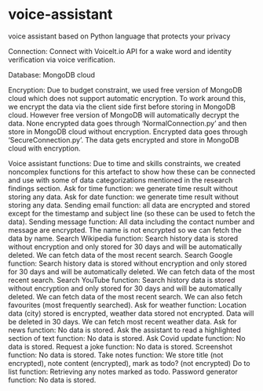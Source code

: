 # voice-assistant
voice assistant based on Python language that protects your privacy

Connection: Connect with VoiceIt.io API for a wake word and identity verification via voice verification. 

Database: MongoDB cloud

Encryption: 
Due to budget constraint, we used free version of MongoDB cloud which does not support automatic encryption. To work around this, we encrypt the data via the client side first before storing in MongoDB cloud. However free version of MongoDB will automatically decrypt the data.
None encrypted data goes through ‘NormalConnection.py’ and then store in MongoDB cloud without encryption.
Encrypted data goes through ‘SecureConnection.py’. The data gets encrypted and store in MongoDB cloud with encryption.

Voice assistant functions:
Due to time and skills constraints, we created noncomplex functions for this artefact to show how these can be connected and use with some of data categorizations mentioned in the research findings section.
Ask for time function: we generate time result without storing any data.
Ask for date function: we generate time result without storing any data.
Sending email function: all data are encrypted and stored except for the timestamp and subject line (so these can be used to fetch the data).
Sending message function: All data including the contact number and message are encrypted. The name is not encrypted so we can fetch the data by name.
Search Wikipedia function: Search history data is stored without encryption and only stored for 30 days and will be automatically deleted. We can fetch data of the most recent search.
Search Google function: Search history data is stored without encryption and only stored for 30 days and will be automatically deleted. We can fetch data of the most recent search.
Search YouTube function: Search history data is stored without encryption and only stored for 30 days and will be automatically deleted. We can fetch data of the most recent search. We can also fetch favourites (most frequently searched).
Ask for weather function: Location data (city) stored is encrypted, weather data stored not encrypted. Data will be deleted in 30 days. We can fetch most recent weather data.
Ask for news function: No data is stored.
Ask the assistant to read a highlighted section of text function: No data is stored.
Ask Covid update function: No data is stored.
Request a joke function: No data is stored.
Screenshot function: No data is stored.
Take notes function: We store title (not encrypted), note content (encrypted), mark as todo? (not encrypted)
Do to list function: Retrieving any notes marked as todo.
Password generator function: No data is stored.
